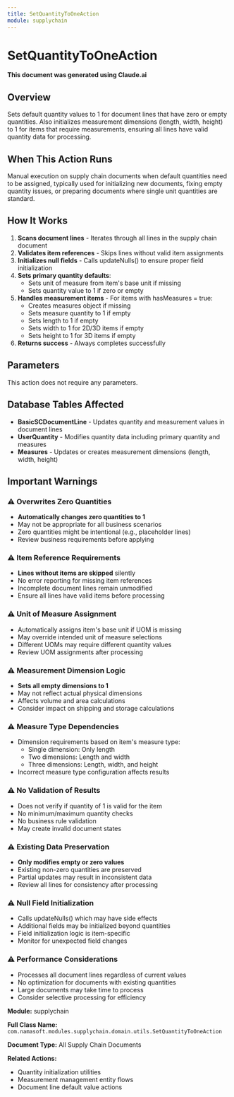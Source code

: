 ```yaml
---
title: SetQuantityToOneAction
module: supplychain
---
```



<div class='entity-flows'>

# SetQuantityToOneAction

**This document was generated using Claude.ai**

## Overview

Sets default quantity values to 1 for document lines that have zero or empty quantities. Also initializes measurement dimensions (length, width, height) to 1 for items that require measurements, ensuring all lines have valid quantity data for processing.

## When This Action Runs

Manual execution on supply chain documents when default quantities need to be assigned, typically used for initializing new documents, fixing empty quantity issues, or preparing documents where single unit quantities are standard.

## How It Works

1. **Scans document lines** - Iterates through all lines in the supply chain document
2. **Validates item references** - Skips lines without valid item assignments
3. **Initializes null fields** - Calls updateNulls() to ensure proper field initialization
4. **Sets primary quantity defaults**:
   - Sets unit of measure from item's base unit if missing
   - Sets quantity value to 1 if zero or empty
5. **Handles measurement items** - For items with hasMeasures = true:
   - Creates measures object if missing
   - Sets measure quantity to 1 if empty
   - Sets length to 1 if empty
   - Sets width to 1 for 2D/3D items if empty
   - Sets height to 1 for 3D items if empty
6. **Returns success** - Always completes successfully

## Parameters

This action does not require any parameters.

## Database Tables Affected

- **BasicSCDocumentLine** - Updates quantity and measurement values in document lines
- **UserQuantity** - Modifies quantity data including primary quantity and measures
- **Measures** - Updates or creates measurement dimensions (length, width, height)

## Important Warnings

### ⚠️ Overwrites Zero Quantities
- **Automatically changes zero quantities to 1**
- May not be appropriate for all business scenarios
- Zero quantities might be intentional (e.g., placeholder lines)
- Review business requirements before applying

### ⚠️ Item Reference Requirements
- **Lines without items are skipped** silently
- No error reporting for missing item references
- Incomplete document lines remain unmodified
- Ensure all lines have valid items before processing

### ⚠️ Unit of Measure Assignment
- Automatically assigns item's base unit if UOM is missing
- May override intended unit of measure selections
- Different UOMs may require different quantity values
- Review UOM assignments after processing

### ⚠️ Measurement Dimension Logic
- **Sets all empty dimensions to 1**
- May not reflect actual physical dimensions
- Affects volume and area calculations
- Consider impact on shipping and storage calculations

### ⚠️ Measure Type Dependencies
- Dimension requirements based on item's measure type:
  - Single dimension: Only length
  - Two dimensions: Length and width
  - Three dimensions: Length, width, and height
- Incorrect measure type configuration affects results

### ⚠️ No Validation of Results
- Does not verify if quantity of 1 is valid for the item
- No minimum/maximum quantity checks
- No business rule validation
- May create invalid document states

### ⚠️ Existing Data Preservation
- **Only modifies empty or zero values**
- Existing non-zero quantities are preserved
- Partial updates may result in inconsistent data
- Review all lines for consistency after processing

### ⚠️ Null Field Initialization
- Calls updateNulls() which may have side effects
- Additional fields may be initialized beyond quantities
- Field initialization logic is item-specific
- Monitor for unexpected field changes

### ⚠️ Performance Considerations
- Processes all document lines regardless of current values
- No optimization for documents with existing quantities
- Large documents may take time to process
- Consider selective processing for efficiency

**Module:** supplychain

**Full Class Name:** `com.namasoft.modules.supplychain.domain.utils.SetQuantityToOneAction`

**Document Type:** All Supply Chain Documents

**Related Actions:**
- Quantity initialization utilities
- Measurement management entity flows
- Document line default value actions


</div>

